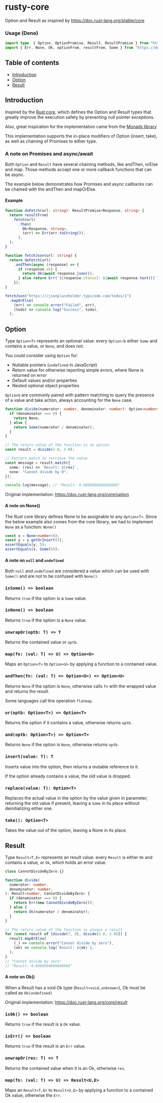 # rusty-core

Option and Result as inspired by https://doc.rust-lang.org/stable/core

### Usage (Deno)
```typescript
import type  { Option, OptionPromise, Result, ResultPromise } from "https://deno.land/x/rusty_core@v1.1.16/mod.ts";
import { Err, None, Ok, optionFrom, resultFrom, Some } from "https://deno.land/x/rusty_core@v1.1.16/mod.ts";
```

## Table of contents

- [Introduction](#introduction)
- [Option](#option)
- [Result](#result)

## Introduction

Inspired by the [Rust core](https://doc.rust-lang.org/core), which defines the
Option and Result types that greatly improve the execution safety by preventing
null pointer exceptions.

Also, great inspiration for the implementation came from the
[Monads library](https://deno.land/x/monads@v0.5.10)

This implementation supports the in-place modifiers of Option (insert, take), as
well as chaining of Promises to either type.

### A note on Promises and async/await

Both `Option` and `Result` have several chaining methods, like andThen, orElse
and map. Those methods accept one or more callback functions that can be async.

The example below demonstrates how Promises and async callbacks can be chained
with the andThen and mapOrElse.

#### Example

```typescript
function doFetch(url: string): ResultPromise<Response, string> {
  return resultFrom(
    fetch(url)
      .then(
        Ok<Response, string>,
        (err) => Err(err.toString()),
      ),
  );
}

function fetchJson(url: string) {
  return doFetch(url)
    .andThen(async (response) => {
      if (response.ok) {
        return Ok(await response.json());
      } else return Err(`${response.status}: ${await response.text()}`);
    });
}

fetchJson("https:///jsonplaceholder.typicode.com/todos/1")
  .mapOrElse(
    (err) => console.error("Failed", err),
    (todo) => console.log("Success", todo),
  );
```

## Option

Type `Option<T>` represents an optional value: every `Option` is either `Some`
and contains a value, or `None`, and does not.

You could consider using `Option` for:

- Nullable pointers (`undefined` in JavaScript)
- Return value for otherwise reporting simple errors, where None is returned on
  error
- Default values and/or properties
- Nested optional object properties

`Option`s are commonly paired with pattern matching to query the presence of a
value and take action, always accounting for the `None` case.

```typescript
function divide(numerator: number, denominator: number): Option<number> {
  if (denominator === 0) {
    return None;
  } else {
    return Some(numerator / denominator);
  }
}

// The return value of the function is an option
const result = divide(2.0, 3.0);

// Pattern match to retrieve the value
const message = result.match({
  some: (res) => `Result: ${res}`,
  none: "Cannot divide by 0",
});

console.log(message); // "Result: 0.6666666666666666"
```

Original implementation: <https://doc.rust-lang.org/core/option>

#### A note on None()

The Rust core library defines None to be assignable to any `Option<T>`. Since
the below example also comes from the core library, we had to implement `None`
as a function: `None()`

```typescript
const x = None<number>();
const y = x.getOrInsert(5);
assertEquals(y, 5);
assertEquals(x, Some(5));
```

#### A note on `null` and `undefined`

Both `null` and `undefined` are considered a _value_ which can be used with
`Some()` and are not to be confused with `None()`.

### `isSome() => boolean`

Returns `true` if the option is a `Some` value.

### `isNone() => boolean`

Returns `true` if the option is a `None` value.

### `unwrapOr(optb: T) => T`

Returns the contained value or `optb`.

### `map(fn: (val: T) => U) => Option<U>`

Maps an `Option<T>` to `Option<U>` by applying a function to a contained value.

### `andThen(fn: (val: T) => Option<U>) => Option<U>`

Returns `None` if the option is `None`, otherwise calls `fn` with the wrapped
value and returns the result.

Some languages call this operation `flatmap`.

### `or(optb: Option<T>) => Option<T>`

Returns the option if it contains a value, otherwise returns `optb`.

### `and(optb: Option<T>) => Option<T>`

Returns `None` if the option is `None`, otherwise returns `optb`.

### `insert(value: T): T`

Inserts value into the option, then returns a mutable reference to it.

If the option already contains a value, the old value is dropped.

### `replace(value: T): Option<T>`

Replaces the actual value in the option by the value given in parameter,
returning the old value if present, leaving a `Some` in its place without
deinitializing either one.

### `take(): Option<T>`

Takes the value out of the option, leaving a None in its place.

## Result

Type `Result<T,E>` represents an result value: every `Result` is either `Ok` and
contains a value, or `Ok`, which holds an error value.

```typescript
class CannotDivideByZero {}

function divide(
  numerator: number,
  denominator: number,
): Result<number, CannotDivideByZero> {
  if (denominator === 0) {
    return Err(new CannotDivideByZero());
  } else {
    return Ok(numerator / denominator);
  }
}

// The return value of the function is always a result
for (const result of [divide(7, 0), divide(2.0, 3.0)]) {
  result.mapOrElse(
    (_) => console.error("Cannot divide by zero"),
    (ok) => console.log(`Result: ${ok}`),
  );
}
// "Cannot divide by zero"
// "Result: 0.6666666666666666"
```

#### A note on Ok()

When a Result has a void Ok type (`Result<void,unknown>`), Ok must be called as
`Ok(undefined)`

Original implementation: <https://doc.rust-lang.org/core/result>

### `isOk() => boolean`

Returns `true` if the result is a `Ok` value.

### `isErr() => boolean`

Returns `true` if the result is an `Err` value.

### `unwrapOr(res: T) => T`

Returns the contained value when it is an Ok, otherwise `res`.

### `map(fn: (val: T) => U) => Result<U,E>`

Maps an `Result<T,E>` to `Result<U,E>` by applying a function to a contained Ok
value, otherwise the `Err`.
